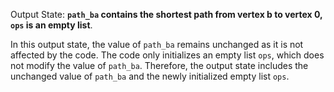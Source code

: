 Output State: **`path_ba` contains the shortest path from vertex b to vertex 0, `ops` is an empty list**.

In this output state, the value of `path_ba` remains unchanged as it is not affected by the code. The code only initializes an empty list `ops`, which does not modify the value of `path_ba`. Therefore, the output state includes the unchanged value of `path_ba` and the newly initialized empty list `ops`.